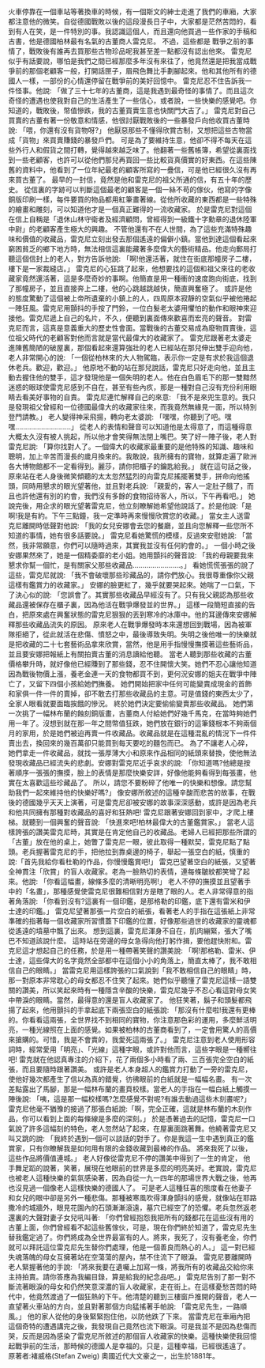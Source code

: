 火車停靠在一個車站等著換車的時候，有一個斯文的紳士走進了我們的車廂，大家都注意他的微笑。自從德國戰敗以後的這段漫長日子中，大家都是茫然苦悶的，看到有人在笑，是一件特別的事。我認識這個人，而且還向他買過一些作家的手稿和古書，他是德國柏林最有名氣的古董商人雷克尼。
不過，這些都是 戰爭之前的事情了，戰敗後有誰再去買那些古物珍品呢我甚至差一點都沒有認出他來。
雷克尼似乎有話要說，哪怕是我們之間已經那麼多年沒有來往了，他竟然還是把我當成戰爭前的那個老顧客一般，打開話匣子，眉飛色舞比手劃腳起來。他和其他所有的德國人一樣，一部份的心情還停留在戰爭前的美好回憶中。
雷克尼忍不住告訴我一件怪事。他說:
「做了三十七年的古董商，這是我遇到最奇怪的事情了。而且這次奇怪的遭遇也使我對自己的生活產生了一些信心，或者說，一些快樂的感覺吧。你知道的，戰敗後，幣值慘跌，我的古董買賣生意也快關門大吉了。」
雷克尼對自己買賣的古董有著一份敬意和情感，他很討厭戰敗後的一些暴發戶向他收買古董時說:
「喂，你還有沒有貨物呀?」
他厭惡那些不懂得欣賞古制，又想把這些古物當成「貨物」來買賣賺錢的暴發戶們。
可是為了要維持生意，他卻不得不每天在這些外行人和假貨之間打轉，覺得越來越乏味了。他翻著一些舊帳簿，希望從裏面找到一些老顧客，也許可以從他們那兒再買回一些比較貨真價實的好東西。在這些陳舊的資料中，他看到了一位年紀最老的顧客所寫的一疊信，可是他已經很久沒有再來買古董了。
最早的一封信，竟然是他和雷克尼的祖父所通的信，有五十年的歷史。
從信裏的字跡可以判斷這個最老的顧客是一個一絲不苟的傢伙，他寫的字像銅版印刷一樣，每件要買的物品都用紅筆畫著線。從他所收藏的東西都是一些特殊的繪畫和雕刻，可以知道他才是一個真正難得的一流收藏家。
於是雷克尼對這個在信上自稱是「退休山林守衛者及經濟顧問，曾經得到一級鐵十字勳章的退休陸軍中尉」的老顧客產生極大的興趣。
不管他還有不在人世間，為了這些充滿特殊趣味和價值的收藏品，雷克尼立刻出發去那個遙遠的偏僻小鎮。當他到達這個看起來窮困貧乏的鄉下地方時，無法相信這裏能藏著多麼偉大的藝術精品。他走向郵局打聽這個信封上的老人，對方告訴他說:
「啊!他還活著，就住在街底那幢房子二樓，樓下是一家裁縫店。」
雷克尼的心狂跳了起來，他想要找的這個和祖父來往的老收藏家竟然還活著，這是多麼奇妙的事啊。他簡直是用一種衝的速度跑向街底，找到了那幢房子，並且直接奔上二樓，他的心跳越跳越快，簡直興奮極了。
或許是他的態度驚動了這個被上帝所遺棄的小鎮上的人，四周原本寂靜的空氣似乎被他捲起一陣狂風。雷克尼用顫抖的手按了門鈴，一位白髮老太婆用懼怕的動作和眼神來迎接他。雷克尼遞上自己的名片，不久，便聽到裏面傳來歡喜而宏亮的聲音。
對雷克尼而言，這真是意義重大的歷史性會面。當戰後的古董交易成為廢物買賣後，這位祖父時代的老顧客對他而言就是當代最偉大的收藏家了。
雷克尼跟著老太婆走進陳舊簡陋的破屋裏，那個看起來還算強壯的老人已經站在那兒伸出雙手迎向他，老人非常開心的說:
「一個從柏林來的大人物駕臨，表示你一定是有求於我這個退休老兵。歡迎，歡迎。」
他原地不動的站在那兒說話，雷克尼只好走向他，並且主動去握住他的雙手，這才發現他是一個失明的老人。他在白色眉毛下的那一雙黯然迷惑的眼球使雷克尼感到不自在，甚至有些內疚，那是一種對自己沒有充份利用眼睛去看美好事物的自責。
雷克尼連忙解釋自己的來意:
「我不是來兜生意的。我只是發現祖父曾經和一位德國最偉大的收藏家往來，而我竟然無緣見一面，所以特別登門請教。」
老人變得神采飛揚，轉向老太婆說:
「嘿嘿，你聽到了吧。嘿嘿……………………….」
從老人的表情和聲音可以知道他是太得意了，而這種得意大概太久沒有被人挑起，所以他才會笑得無法閉上嘴巴。笑了好一陣子後，老人對雷克尼說:
「算你找對人了。一個偉大的收藏家最重要的是他特殊的知識、趣味和聰明，加上辛苦而漫長的歲月換來的。我敢說，我所擁有的寶物，就算走遍了歐洲各大博物館都不一定看得到。麗莎，請你把櫃子的鑰匙給我。」
就在這句話之後，原來站在老人身後微笑傾聽的太太忽然猛烈的向雷克尼搖擺著雙手，拼命向他搖頭，同時用懇求的眼光望著他，並且對老兵說:
「親愛的，客人一定肚子餓了，而且也許他還有別的約會，我們沒有多餘的食物招待客人，所以，下午再看吧。」
她說完後，用企求的眼光望著雷克尼，他立刻瞭解她希望他說話了。於是他說:「是啊!我是有約。下午三點鐘，我一定準時再來慢慢欣賞您的收藏。」
當女主人送雷克尼離開時低聲對他說:
「我的女兒安娜會去您的餐廳，並且向您解釋一些您所不知道的事情，她有很多話要說。」
雷克尼看她驚慌的模樣，反過來安慰她說:
「當然，我非常願意，你們可以隨時過來，其實我並沒有任何約會的。」
一個小時之後安娜果然來了，她是一個精委靡的老小姐。她用顫抖的聲音說:
「我的母親要我來懇求你幫一個忙，是有關家父那些收藏品……………………。」
看她慌慌張張的說了這些，雷克尼就說:
「我不會破壞那些珍藏品的，請你們放心。我很尊重像你父親這樣有鑑賞力的收藏家。」
安娜的臉更紅了，幾乎就要哭起來。她喘了一口氣，下了決心似的說:
「您誤會了。其實那些收藏品早經沒有了。只有我父親認為那些收藏品還被保存在櫃子裏，因為他活在戰爭爆發並的世界。」
這樣一段簡短直接的告白，把原來處在興奮狀態的雷克尼狠狠的丟到寒冷的冰庫中。他的耳邊傳來安娜解釋那些收藏品流失的原因。
原來老人在戰爭爆發時本來還想回到戰場，因為被軍隊拒絕了，從此就活在悲傷、憤怒之中，最後導致失明。失明之後他唯一的快樂就是把收藏的二十七套藝術品拿來欣賞，當然，他是用手指慢慢撫摸著這些藝術品，並且要安娜把報紙上有關拍賣古董的消息讀給他聽。
當老人聽到那些收藏的古董價格攀升時，就好像他已經賺到了那些錢，忍不住開懷大笑。她們不忍心讓他知道因為戰後物價上漲，養老金連一天的食物都買不到，更何況安娜的姐夫在戰爭中陣亡了，又留下四個小孩給她們撫養。
她們開始把家中任何可能變賣成現金的首飾和家俱一件一件的賣掉，卻不敢去打那些收藏品的主意。可是值錢的東西太少了，全家人眼看就要面臨挨餓的慘況。
終於她們決定要偷偷變賣那些收藏品。
她們第一次挑了一幅林布蘭的蝕刻銅版畫，古董商人付給她們好幾千馬克，在當時夠她們用一年了。沒想到就在那一年之間幣值狂跌，她們放在銀行的這筆錢根本不夠兩個月的家用，於是她們被迫再賣一件收藏品。收藏品就是在這種混亂的情況下一件件賣出去，換回來的幾百萬卻只能買到每天要吃的麵包而已。
為了不讓老人心碎，她們拿走一件收藏品，就找一張厚薄大小和原來作品相同的紙頭來替換，使他無法發現收藏品已經流失的悲劇。安娜對雷克尼近乎哀求的說:
「你知道嗎?他總是按著順序一張張的撫摸，臉上的表情是那麼快樂安詳，好像他能夠看得到每張畫，他實在太喜歡這些珍藏品了。
所以，請您不要粉碎了他唯一的快樂和想像。請您幫助我們一起來維持他的快樂好嗎?」
像安娜所敘述的這種辛酸而悲苦的故事，在戰後的德國幾乎天天上演著，可是雷克尼卻被安娜的故事深深感動，或許是因為老兵和他共同擁有那種對收藏品的喜好和狂熱吧!
雷克尼跟著安娜回到家中，才爬上樓梯。就聽到一個興奮的聲音說:
「快進來吧!柏林最偉大的古董鑑賞家。」
當老人這樣誇張的讚美雷克尼時，其實是在肯定他自己的收藏品。老婦人已經把那些所謂的「古董」放在他的桌上，她瞥了雷克尼一眼，彼此取得一種默契，雷克尼點了點頭。老兵握著雷克尼的手，把他拉到靠桌邊的椅子，舉起一張空白的紙，慎重的說:「首先我給你看杜勒的作品，你慢慢鑑賞吧!」
雷克巴望著空白的紙張，又望著全神貫注「欣賞」的盲人收藏家。老為一臉熱切的表情，連每條皺紋都笑彎了起來。他說:
「你看這幅畫，線條多麼的清晰明亮啊!」
老人不停的撫摸並且望著手中的「名畫」，那種感覺使雷克尼很難相信對方是瞎了眼的人。老人非常得意的指著角落說:
「你看到沒有?這裏有一個印鑑，是那格勒的印鑑，底下還有雷米和伊士達的印鑑。」
雷克尼望著那張一片空白的紙張，看著老人的手指在這張紙上非常準確的指著每一個收藏家所習慣蓋下印鑑的位置，好像那些過世的收藏家的靈魂都從遙遠的墳墓中飄了出來。
想到這裏，雷克尼渾身不自在，肌肉繃緊，張大了嘴巴不知道該說什麼。
這時站在旁邊的母女急得向他打躬作揖，要他趕快附和。雷克尼這才想起自己的任務，於是用一種帶著笑聲的讚美說:
「啊!那格勒、雷米、伊士達，這些偉大的名字竟然全部都中在這個小小的角落上，簡直太棒了，我不敢相信自己的眼睛。」
當雷克尼用這樣誇張的口氣說到「我不敢相信自己的眼睛」時，那一對原本非常耽心的母女都忍不住笑了起來。她們似乎聽懂了雷克尼這樣一語雙關的讚美，所以笑起來時有一種隱含辛酸的快樂，雷克尼幾乎不忍心看這對母女笑中帶淚的眼睛。當然，最得意的還是盲人收藏家了。
他狂笑著，鬍子和頭髮都飛揚了起來，他用顫抖的手拿起底下兩張空白的紙張說:
「那沒有什麼啦!我還有更棒的。你看看這兩張，全世界找不到相同的寶物，你注意那色彩的運用，多麼鮮活明亮，一種光線照在上面的感覺。如果被柏林的古董商看到了，一定會用驚人的高價來搶購的。可惜，我是不會賣的，我愛死這兩張了。」
雷克尼注意到老人使用形容詞時，經常愛用「明亮」、「光線」這種字眼，或許對他而言，這些字眼是一種嚮往吧!
雷克就在他認真專注的介紹下，花了兩個多小時看了兩、三百張完全空白的紙張，而且要隨時跟著讚美。
或許是老人本身超人的鑑賞力打動了一旁的雷克尼，使他好幾次都產生了信以為真的錯覺，彷彿眼前的白紙就是一幅幅名畫。
有一次差點露出了馬腳，那是一幅林布蘭的畫頁校樣。當老人的手指在一幅白紙上觸摸一陣後說:
「咦，這是那一幅校樣嗎?怎麼感覺不對呢?有誰去動過這些木刻畫呢?」
雷克尼他毫不猶豫的接過了那張白紙說:「啊，完全正確，這就是林布蘭的木刻作品，你可以看到上面的每條線是多麼的深刻。」
於是憑著過去的記憶，雷克尼一口氣說了許多這幅刻的特色，老人忽然站了起來，在屋裏面跳著舞。他繞著雷克尼又叫又跳的說:
「我終於遇到一個可以談話的對手了。你是我這一生中遇到真正的鑑賞家，只有你瞭解我是如何用有限的金錢收藏到最棒的作品。
將來我死了以後，這些作品將價值連城。」
老人好像從雷克尼不停的讚美中得到了一生的肯定， 他手舞足蹈的說著，笑著，展現在他眼前的世界是多麼的明亮美好。老實說，雷克尼也被老人這種快樂的氣氛感染著，因為自從一九一四年的那場世界大戰之後，他再也沒見過一個像老人這樣快樂的德國人了。
可是老人這種狂喜的態度看在他妻子和女兒的眼中卻是另外一種悲傷。那種被寒風吹得渾身顫抖的感覺，就像站在耶路撒冷的城牆外，眼見花園內的石頭漸漸滾遠，墓穴已經空了的恐懼。老兵忽然返老還裏的大聲對妻子女兒吼叫著:
「你們曾經抱怨我把所有的錢都花在這些沒有用的古董上面，你們曾經看不起這些舊傢伙，可是，現在你們終於知道了，雷克尼先生替我鑑定過了。你們將成為全世界最富有的人。將來，我死了，沒有養老金，你們就可以拜託這位雷克尼先生替你們處理，他是一個善良而熱心的人。」
這一對已經失魂落魄的母女互擁著站在空蕩蕩的屋內，禁不住流下了眼淚。
雷克尼要離開時老人緊握著他的手說:
「將來我要在遺囑上加寫一條，將我所有的收藏品交給你來主持拍賣。請你答應為我編目錄，算是給我的紀念品吧。」
雷克尼告別了那一對不斷流著眼淚的母女和仍然笑意深濃的盲人收藏家，走在街上。在這樣憂愁苦悶的時代中，他竟然渡過了一個狂熱的下午。他清楚的聽到三樓窗戶推開的聲音，老人一直望著火車站的方向，並且對著那個方向猛搖著手帕說:
「雷克尼先生，一路順風。」
他的家人從他的身後緊緊抱住他，以防他跌了下來。
當雷克尼在車廂內把這個奇特的遭遇講完之後，我發現自己竟然也流下眼淚。可是我並不是因為悲傷而哭，反而是因為感染了雷克尼所敘述的那個盲人收藏家的快樂。這種快樂使我回憶起戰爭前的生活，那時候的德國人是幸福的。只是，這種幸福，已經很遙遠了。
原著者:褚威格(Stefan Zweig) 奧國近代大文豪之一，出生於1881年。











    